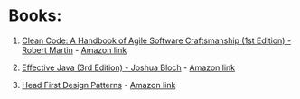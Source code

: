 # Books:

1. [Clean Code: A Handbook of Agile Software Craftsmanship (1st Edition) - Robert Martin](https://github.com/lusavova/book-summary/tree/master/Clean%20Code%20-%20Robert%20Martin) - [Amazon link](https://www.amazon.com/Clean-Code-Handbook-Software-Craftsmanship/dp/0132350882)

2. [Effective Java (3rd Edition) - Joshua Bloch](https://github.com/lusavova/book-summary/tree/master/Effective%20Java%20-%20%20Joshua%20Bloch) - [Amazon link](https://www.amazon.com/Joshua-Bloch/e/B001CDCVUG/ref=dp_byline_cont_book_1)

3. [Head First Design Patterns](https://github.com/lusavova/book-summary/tree/master/Head%20First%20Design%20Patterns) - [Amazon link](https://www.amazon.com/Head-First-Design-Patterns-Brain-Friendly/dp/0596007124)